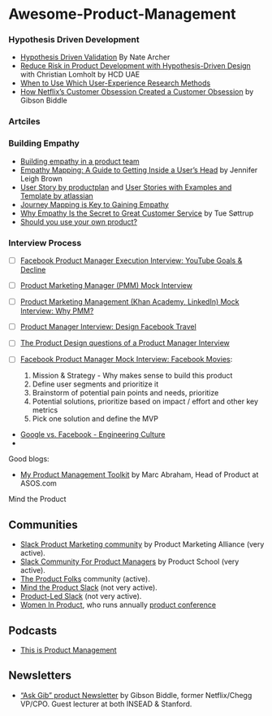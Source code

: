 # Awesome-Product-Management

### Hypothesis Driven Development

* [Hypothesis Driven Validation](https://www.mindtheproduct.com/hypothesis-driven-validation-by-nate-archer/) By Nate Archer
* [Reduce Risk in Product Development with Hypothesis-Driven Design](https://youtu.be/Ht_qkXD9xc8) with Christian Lomholt by HCD UAE
* [When to Use Which User-Experience Research Methods](https://www.nngroup.com/articles/which-ux-research-methods/)
* [How Netflix’s Customer Obsession Created a Customer Obsession](https://gibsonbiddle.medium.com/customer-obsession-8f1689df60ad) by Gibson Biddle


### Artciles

### Building Empathy

* [Building empathy in a product team](https://www.intercom.com/blog/building-empathy-in-a-product-team/)
* [Empathy Mapping: A Guide to Getting Inside a User’s Head](https://www.uxbooth.com/articles/empathy-mapping-a-guide-to-getting-inside-a-users-head/) by Jennifer Leigh Brown
* [User Story by productplan](https://www.productplan.com/glossary/user-story/) and [User Stories with Examples and Template by atlassian](https://www.atlassian.com/agile/project-management/user-stories)
* [Journey Mapping is Key to Gaining Empathy]()
* [Why Empathy Is the Secret to Great Customer Service](https://www.dixa.com/blog/why-empathy-is-the-secret-to-great-customer-service/) by Tue Søttrup
* [Should you use your own product?](https://canny.io/blog/should-you-use-your-own-product/)


### Interview Process

* [ ] [Facebook Product Manager Execution Interview: YouTube Goals & Decline](https://www.youtube.com/watch?v=3Qx9cVRJ06I)
* [ ] [Product Marketing Manager (PMM) Mock Interview](https://youtu.be/pUtfNI8_L9M)
* [ ] [Product Marketing Management (Khan Academy, LinkedIn) Mock Interview: Why PMM?](https://www.youtube.com/watch?v=zfYHTeoyZHU)
* [ ] [Product Manager Interview: Design Facebook Travel](https://www.youtube.com/watch?v=WydD8QWz9AE)
* [ ] [The Product Design questions of a Product Manager Interview](https://www.youtube.com/watch?v=JPuPmywi8Ew)
* [ ] [Facebook Product Manager Mock Interview: Facebook Movies](https://youtu.be/se6Soyi2k0U): 

  1. Mission & Strategy - Why makes sense to build this product
  2. Define user segments and prioritize it
  3. Brainstorm of potential pain points and needs, prioritize 
  4. Potential solutions, prioritize based on impact / effort and other key metrics
  5. Pick one solution and define the MVP

* [Google vs. Facebook - Engineering Culture](https://www.youtube.com/watch?v=GjE7clki4a0)
* 


Good blogs:

* [My Product Management Toolkit](https://maa1.medium.com) by Marc Abraham, Head of Product at ASOS.com

Mind the Product


## Communities

* [Slack Product Marketing community](https://productmarketingalliance.com/join-slack/) by Product Marketing Alliance (very active).
* [Slack Community For Product Managers](https://productschool.com/slack-community/) by Product School (very active).
* [The Product Folks](https://www.theproductfolks.com/) community (active).
* [Mind the Product Slack](https://www.mindtheproduct.com/product-management-slack-community/) (not very active).
* [Product-Led Slack](https://productled.com/community) (not very active).
* [Women In Product](https://twitter.com/womenpm), who runs annually [product conference](https://www.womenpm.org/conference)

## Podcasts

* [This is Product Management](https://podcasts.apple.com/us/podcast/this-is-product-management/id975284403)


## Newsletters

* [“Ask Gib” product Newsletter](https://askgib.substack.com/) by Gibson Biddle, former Netflix/Chegg VP/CPO. Guest lecturer at both INSEAD & Stanford.

